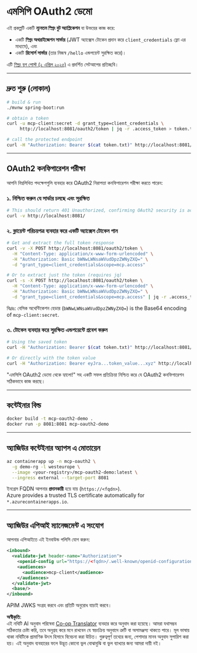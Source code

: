 <!--
CO_OP_TRANSLATOR_METADATA:
{
  "original_hash": "bcd07a55d0e5baece8d0a1a0310fdfe6",
  "translation_date": "2025-05-17T15:40:11+00:00",
  "source_file": "05-AdvancedTopics/mcp-oauth2-demo/README.md",
  "language_code": "bn"
}
-->
# এমসিপি OAuth2 ডেমো

এই প্রকল্পটি একটি **ন্যূনতম স্প্রিং বুট অ্যাপ্লিকেশন** যা উভয়ের কাজ করে:

* একটি **স্প্রিং অথরাইজেশন সার্ভার** (JWT অ্যাক্সেস টোকেন প্রদান করে `client_credentials` ফ্লো এর মাধ্যমে), এবং  
* একটি **রিসোর্স সার্ভার** (তার নিজস্ব `/hello` এন্ডপয়েন্ট সুরক্ষিত করে)।

এটি [স্প্রিং ব্লগ পোস্ট (২ এপ্রিল ২০২৫)](https://spring.io/blog/2025/04/02/mcp-server-oauth2) এ প্রদর্শিত সেটআপের প্রতিচ্ছবি।

---

## দ্রুত শুরু (লোকাল)

```bash
# build & run
./mvnw spring-boot:run

# obtain a token
curl -u mcp-client:secret -d grant_type=client_credentials \
     http://localhost:8081/oauth2/token | jq -r .access_token > token.txt

# call the protected endpoint
curl -H "Authorization: Bearer $(cat token.txt)" http://localhost:8081/hello
```

---

## OAuth2 কনফিগারেশন পরীক্ষা

আপনি নিম্নলিখিত পদক্ষেপগুলি ব্যবহার করে OAuth2 নিরাপত্তা কনফিগারেশন পরীক্ষা করতে পারেন:

### ১. নিশ্চিত করুন যে সার্ভার চলছে এবং সুরক্ষিত

```bash
# This should return 401 Unauthorized, confirming OAuth2 security is active
curl -v http://localhost:8081/
```

### ২. ক্লায়েন্ট পরিচয়পত্র ব্যবহার করে একটি অ্যাক্সেস টোকেন পান

```bash
# Get and extract the full token response
curl -v -X POST http://localhost:8081/oauth2/token \
  -H "Content-Type: application/x-www-form-urlencoded" \
  -H "Authorization: Basic bWNwLWNsaWVudDpzZWNyZXQ=" \
  -d "grant_type=client_credentials&scope=mcp.access"

# Or to extract just the token (requires jq)
curl -s -X POST http://localhost:8081/oauth2/token \
  -H "Content-Type: application/x-www-form-urlencoded" \
  -H "Authorization: Basic bWNwLWNsaWVudDpzZWNyZXQ=" \
  -d "grant_type=client_credentials&scope=mcp.access" | jq -r .access_token > token.txt
```

বিঃদ্রঃ: বেসিক অথেন্টিকেশন হেডার (`bWNwLWNsaWVudDpzZWNyZXQ=`) is the Base64 encoding of `mcp-client:secret`.

### ৩. টোকেন ব্যবহার করে সুরক্ষিত এন্ডপয়েন্টে প্রবেশ করুন

```bash
# Using the saved token
curl -H "Authorization: Bearer $(cat token.txt)" http://localhost:8081/hello

# Or directly with the token value
curl -H "Authorization: Bearer eyJra...token_value...xyz" http://localhost:8081/hello
```

"এমসিপি OAuth2 ডেমো থেকে হ্যালো!" সহ একটি সফল প্রতিক্রিয়া নিশ্চিত করে যে OAuth2 কনফিগারেশন সঠিকভাবে কাজ করছে।

---

## কন্টেইনার বিল্ড

```bash
docker build -t mcp-oauth2-demo .
docker run -p 8081:8081 mcp-oauth2-demo
```

---

## **অ্যাজিউর কন্টেইনার অ্যাপস** এ মোতায়েন

```bash
az containerapp up -n mcp-oauth2 \
  -g demo-rg -l westeurope \
  --image <your-registry>/mcp-oauth2-demo:latest \
  --ingress external --target-port 8081
```

ইনগ্রেস FQDN আপনার **প্রদানকারী** হয়ে যায় (`https://<fqdn>`).  
Azure provides a trusted TLS certificate automatically for `*.azurecontainerapps.io`.

---

## **অ্যাজিউর এপিআই ম্যানেজমেন্ট** এ সংযোগ

আপনার এপিআইতে এই ইনবাউন্ড পলিসি যোগ করুন:

```xml
<inbound>
  <validate-jwt header-name="Authorization">
    <openid-config url="https://<fqdn>/.well-known/openid-configuration"/>
    <audiences>
      <audience>mcp-client</audience>
    </audiences>
  </validate-jwt>
  <base/>
</inbound>
```

APIM JWKS সংগ্রহ করবে এবং প্রতিটি অনুরোধ যাচাই করবে।

**অস্বীকৃতি**:  
এই নথিটি AI অনুবাদ পরিষেবা [Co-op Translator](https://github.com/Azure/co-op-translator) ব্যবহার করে অনুবাদ করা হয়েছে। আমরা যথাসম্ভব সঠিকতার চেষ্টা করি, তবে অনুগ্রহ করে মনে রাখবেন যে স্বয়ংক্রিয় অনুবাদে ত্রুটি বা অসামঞ্জস্য থাকতে পারে। মূল ভাষায় থাকা নথিটিকে প্রামাণিক উৎস হিসাবে বিবেচনা করা উচিত। গুরুত্বপূর্ণ তথ্যের জন্য, পেশাদার মানব অনুবাদ সুপারিশ করা হয়। এই অনুবাদ ব্যবহারের ফলে উদ্ভূত কোনো ভুল বোঝাবুঝি বা ভুল ব্যাখ্যার জন্য আমরা দায়ী নই।